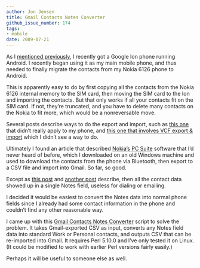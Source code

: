 ```yaml
---
author: Jon Jensen
title: Gmail Contacts Notes Converter
github_issue_number: 174
tags:
- mobile
date: 2009-07-21
---
```


As I [mentioned previously](/blog/2009/05/google-io-2009-day-1), I recently got a Google Ion phone running Android. I recently began using it as my main mobile phone, and thus needed to finally migrate the contacts from my Nokia 6126 phone to Android.

This is apparently easy to do by first copying all the contacts from the Nokia 6126 internal memory to the SIM card, then moving the SIM card to the Ion and importing the contacts. But that only works if all your contacts fit on the SIM card. If not, they’re truncated, and you have to delete many contacts on the Nokia to fit more, which would be a nonreversable move.

Several posts describe ways to do the export and import, such as [this one](http://blog.lickmyear.org/2009/01/story-of-nokia-and-android-contact.html) that didn’t really apply to my phone, and [this one that involves VCF export & import](https://www.javaworld.com/article/2072557/g1-contacts-import.html) which I didn’t see a way to do.

Ultimately I found an article that described [Nokia’s PC Suite](https://web.archive.org/web/20090725154507/https://www.nokiausa.com/get-support-and-software/software/nokia-suites-for-your-pc) software that I’d never heard of before, which I downloaded on an old Windows machine and used to download the contacts from the phone via Bluetooth, then export to a CSV file and import into Gmail. So far, so good.

Except as [this post](https://web.archive.org/web/20100318041417/http://forums.t-mobile.com/t5/ARCHIVED-Help-How-To/Nokia-N73-Contacts-transfer-to-G1/m-p/43321) and [another post](https://www.theinquirer.net/inquirer/news/1049400/fiddling-android-brain) describe, then all the contact data showed up in a single Notes field, useless for dialing or emailing.

I decided it would be easiest to convert the Notes data into normal phone fields since I already had some contact information in the phone and couldn’t find any other reasonable way.

I came up with this [Gmail Contacts Notes Converter](https://gist.github.com/jonjensen/151139) script to solve the problem. It takes Gmail-exported CSV as input, converts any Notes field data into standard Work or Personal contacts, and outputs CSV that can be re-imported into Gmail. It requires Perl 5.10.0 and I’ve only tested it on Linux. (It could be modified to work with earlier Perl versions fairly easily.)

Perhaps it will be useful to someone else as well.
